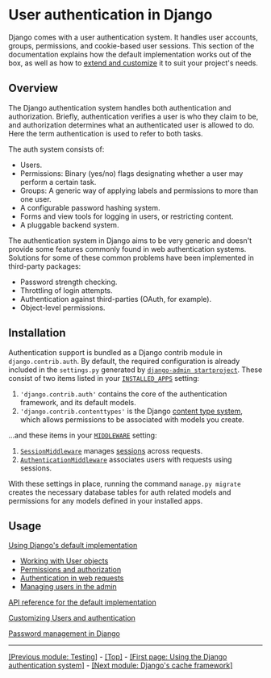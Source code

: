 # User authentication in Django

Django comes with a user authentication system. It handles user accounts, groups, permissions, and cookie-based user sessions. This section of the documentation explains how the default implementation works out of the box, as well as how to [extend and customize]() it to suit your project's needs. <!-- next module -->

## Overview

The Django authentication system handles both authentication and authorization. Briefly, authentication verifies a user is who they claim to be, and authorization determines what an authenticated user is allowed to do. Here the term authentication is used to refer to both tasks.

The auth system consists of:

* Users.
* Permissions: Binary (yes/no) flags designating whether a user may perform a certain task.
* Groups: A generic way of applying labels and permissions to more than one user.
* A configurable password hashing system.
* Forms and view tools for logging in users, or restricting content.
* A pluggable backend system.

The authentication system in Django aims to be very generic and doesn't provide some features commonly found in web authentication systems. Solutions for some of these common problems have been implemented in third-party packages:

* Password strength checking.
* Throttling of login attempts.
* Authentication against third-parties (OAuth, for example).
* Object-level permissions.

## Installation

Authentication support is bundled as a Django contrib module in `django.contrib.auth`. By default, the required configuration is already included in the `settings.py` generated by [`django-admin startproject`](https://docs.djangoproject.com/en/4.0/ref/django-admin/#django-admin-startproject). These consist of two items listed in your [`INSTALLED_APPS`](https://docs.djangoproject.com/en/4.0/ref/settings/#std:setting-INSTALLED_APPS) setting:

1. `'django.contrib.auth'` contains the core of the authentication framework, and its default models.
2. `'django.contrib.contenttypes'` is the Django [content type system](https://docs.djangoproject.com/en/4.0/ref/contrib/contenttypes/), which allows permissions to be associated with models you create.

...and these items in your [`MIDDLEWARE`](https://docs.djangoproject.com/en/4.0/ref/settings/#std:setting-MIDDLEWARE) setting:

1. [`SessionMiddleware`](https://docs.djangoproject.com/en/4.0/ref/middleware/#django.contrib.sessions.middleware.SessionMiddleware) manages [sessions](https://github.com/AndrewSRea/My_Learning_Port_II/tree/main/Django/Django_Docs/Handling_HTTP_Requests/Sessions#how-to-use-sessions) across requests.
2. [`AuthenticationMiddleware`](https://docs.djangoproject.com/en/4.0/ref/middleware/#django.contrib.auth.middleware.AuthenticationMiddleware) associates users with requests using sessions.

With these settings in place, running the command `manage.py migrate` creates the necessary database tables for auth related models and permissions for any models defined in your installed apps.

## Usage

[Using Django's default implementation]()

* [Working with User objects]()
* [Permissions and authorization]()
* [Authentication in web requests]()
* [Managing users in the admin]()

[API reference for the default implementation]()

[Customizing Users and authentication]()

[Password management in Django]()

<hr>

[[Previous module: Testing]](https://github.com/AndrewSRea/My_Learning_Port_II/tree/main/Django/Django_Docs/Testing#testing-in-django) - [[Top]](https://github.com/AndrewSRea/My_Learning_Port_II/tree/main/Django/Django_Docs/User_Authentication#user-authentication-in-django) - [[First page: Using the Django authentication system]]() - [[Next module: Django's cache framework]]()